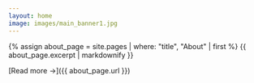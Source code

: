 ```yaml
---
layout: home
image: images/main_banner1.jpg
---
```


{% assign about_page = site.pages | where: "title", "About" | first %} 
{{ about_page.excerpt | markdownify }}

[Read more →]({{ about_page.url }})
